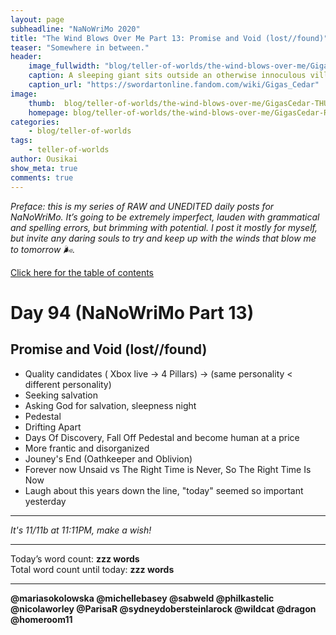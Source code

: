 ```yaml
---
layout: page
subheadline: "NaNoWriMo 2020"
title: "The Wind Blows Over Me Part 13: Promise and Void (lost//found)"
teaser: "Somewhere in between."
header:
    image_fullwidth: "blog/teller-of-worlds/the-wind-blows-over-me/GigasCedar-HEAD.jpg"
    caption: A sleeping giant sits outside an otherwise innoculous village at the outskirts of the virtual realm...
    caption_url: "https://swordartonline.fandom.com/wiki/Gigas_Cedar"
image:
    thumb:  blog/teller-of-worlds/the-wind-blows-over-me/GigasCedar-THUMB.png
    homepage: blog/teller-of-worlds/the-wind-blows-over-me/GigasCedar-RAW.png
categories:
    - blog/teller-of-worlds
tags:   
    - teller-of-worlds
author: Ousikai
show_meta: true
comments: true
---
```

*Preface: this is my series of RAW and UNEDITED daily posts for NaNoWriMo. It’s going to be extremely imperfect, lauden with grammatical and spelling errors, but brimming with potential. I post it mostly for myself, but invite any daring souls to try and keep up with the winds that blow me to tomorrow :wind_face:.*

[Click here for the table of contents]({{site.url}}{{site.baseurl}}/blog/teller-of-worlds/the-wind-blows-over-me-table-of-contents) <br/>

# Day 94 (NaNoWriMo Part 13)     
## Promise and Void (lost//found)

- Quality candidates ( Xbox live -> 4 Pillars) -> (same personality < different personality)
- Seeking salvation
- Asking God for salvation, sleepness night
- Pedestal
- Drifting Apart
- Days Of Discovery, Fall Off Pedestal and become human at a price
- More frantic and disorganized
- Jouney's End (Oathkeeper and Oblivion)
- Forever now Unsaid vs The Right Time is Never, So The Right Time Is Now
- Laugh about this years down the line, "today" seemed so important yesterday

---

*It's 11/11b at 11:11PM, make a wish!*

---

Today’s word count: **zzz words** <br/>
Total word count until today: **zzz words** <br/>

-----

**@mariasokolowska @michellebasey @sabweld @philkastelic @nicolaworley @ParisaR @sydneydobersteinlarock @wildcat @dragon @homeroom11**
